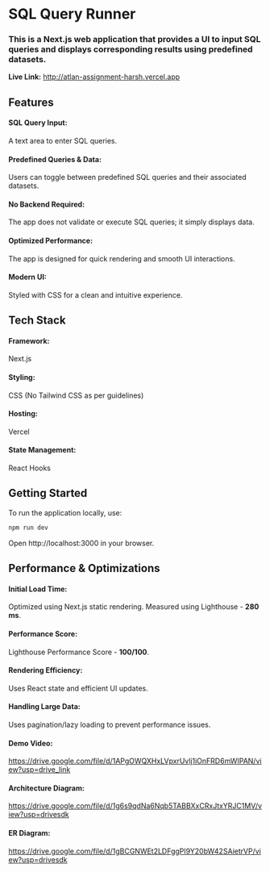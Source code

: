 # SQL Query Runner

### This is a Next.js web application that provides a UI to input SQL queries and displays corresponding results using predefined datasets.


**Live Link:** http://atlan-assignment-harsh.vercel.app

## Features
#### SQL Query Input:
A text area to enter SQL queries.

#### Predefined Queries & Data:
Users can toggle between predefined SQL queries and their associated datasets.

#### No Backend Required: 
The app does not validate or execute SQL queries; it simply displays data.

#### Optimized Performance: 
The app is designed for quick rendering and smooth UI interactions.

#### Modern UI: 
Styled with CSS for a clean and intuitive experience.

## Tech Stack
#### Framework: 
Next.js

#### Styling: 
CSS (No Tailwind CSS as per guidelines)

#### Hosting: 
Vercel

#### State Management: 
React Hooks

## Getting Started
To run the application locally, use:
```markdown
npm run dev 
```
Open http://localhost:3000 in your browser.




## Performance & Optimizations
#### Initial Load Time: 
Optimized using Next.js static rendering.
Measured using Lighthouse - **280 ms**.

#### Performance Score: 
Lighthouse Performance Score - **100/100**.

#### Rendering Efficiency: 
Uses React state and efficient UI updates.

#### Handling Large Data: 
Uses pagination/lazy loading to prevent performance issues.

#### Demo Video: 
https://drive.google.com/file/d/1APgOWQXHxLVpxrUvlj1iOnFRD6mWIPAN/view?usp=drive_link

#### Architecture Diagram:
https://drive.google.com/file/d/1g6s9qdNa6Nqb5TABBXxCRxJtxYRJC1MV/view?usp=drivesdk

#### ER Diagram: 
https://drive.google.com/file/d/1gBCGNWEt2LDFggPI9Y20bW42SAietrVP/view?usp=drivesdk
